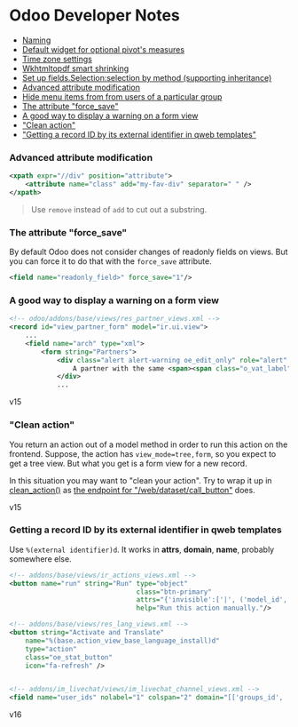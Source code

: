 # Odoo Developer Notes

- [Naming](./notes/naming.md)
- [Default widget for optional pivot's measures](./notes/default_widget_for_optional_pivots_measures.md)
- [Time zone settings](./notes/time_zone_settings.md)
- [Wkhtmltopdf smart shrinking](./notes/wkhtmltopdf_smart_shrinking.md)
- [Set up fields.Selection:selection by method (supporting inheritance)](./notes/set_up_selection_by_method.md)
- [Advanced attribute modification](#advanced-attribute-modification)
- [Hide menu items from from users of a particular group](./notes/hide_menu_items_from_group.md)
- [The attribute "force_save"](#the-attribute-force_save)
- [A good way to display a warning on a form view](#a-good-way-to-display-a-warning-on-a-form-view)
- ["Clean action"](#clean-action)
- ["Getting a record ID by its external identifier in qweb templates"](#getting-a-record-id-by-its-external-identifier-in-qweb-templates)

### Advanced attribute modification

```xml
<xpath expr="//div" position="attribute">
    <attribute name="class" add="my-fav-div" separator=" " />
</xpath>
```

> Use `remove` instead of `add` to cut out a substring.

### The attribute "force_save"

By default Odoo does not consider changes of readonly fields on views.
But you can force it to do that with the `force_save` attribute.

```xml
<field name="readonly_field>" force_save="1"/>
```

### A good way to display a warning on a form view

```xml
<!-- odoo/addons/base/views/res_partner_views.xml -->
<record id="view_partner_form" model="ir.ui.view">
    ...
    <field name="arch" type="xml">
        <form string="Partners">
            <div class="alert alert-warning oe_edit_only" role="alert" attrs="{'invisible': [('same_vat_partner_id', '=', False)]}">
                A partner with the same <span><span class="o_vat_label">Tax ID</span></span> already exists (<field name="same_vat_partner_id"/>), are you sure to create a new one?
            </div>
            ...
```

v15

### "Clean action"

You return an action out of a model method in order to run this action on the frontend.
Suppose, the action has `view_mode=tree,form`, so you expect to get a tree view.
But what you get is a form view for a new record.

In this situation you may want to "clean your action".
Try to wrap it up in [clean_action()](https://github.com/odoo/odoo/blob/15.0/addons/web/controllers/main.py#L232)
as [the endpoint for "/web/dataset/call_button"](https://github.com/odoo/odoo/blob/15.0/addons/web/controllers/main.py#L1329) does.

v15

### Getting a record ID by its external identifier in qweb templates

Use `%(external identifier)d`. It works in **attrs**, **domain**, **name**, probably somewhere else.

```xml
<!-- addons/base/views/ir_actions_views.xml -->
<button name="run" string="Run" type="object"
                                class="btn-primary"
                                attrs="{'invisible':['|', ('model_id', '!=', %(base.model_ir_actions_server)s), ('state', '!=', 'code')]}"
                                help="Run this action manually."/>

<!-- addons/base/views/res_lang_views.xml -->
<button string="Activate and Translate"
    name="%(base.action_view_base_language_install)d"
    type="action"
    class="oe_stat_button"
    icon="fa-refresh" />


<!-- addons/im_livechat/views/im_livechat_channel_views.xml -->
<field name="user_ids" nolabel="1" colspan="2" domain="[['groups_id', 'not in', %(base.group_portal)d]]">
```

v16
